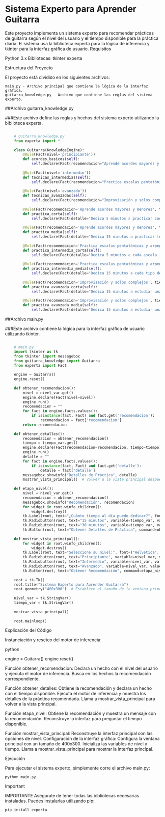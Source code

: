 # Sistema Experto para Aprender Guitarra

Este proyecto implementa un sistema experto para recomendar prácticas de guitarra según el nivel del usuario y el tiempo disponible para la práctica diaria. El sistema usa la biblioteca experta para la lógica de inferencia y tkinter para la interfaz gráfica de usuario.
Requisitos

Python 3.x
    Bibliotecas:
    tkinter
    experta

Estructura del Proyecto

El proyecto está dividido en los siguientes archivos:

    main.py - Archivo principal que contiene la lógica de la interfaz gráfica.
    guitarra_knowledge.py - Archivo que contiene las reglas del sistema experto.

##Archivo guitarra_knowledge.py

###Este archivo define las reglas y hechos del sistema experto utilizando la biblioteca experta.


```python

    # guitarra_knowledge.py
    from experta import *
    
    class Guitarra(KnowledgeEngine):
        @Rule(Fact(nivel='principiante'))
        def acordes_basicos(self):
            self.declare(Fact(recomendacion="Aprende acordes mayores y menores"))
    
        @Rule(Fact(nivel='intermedio'))
        def tecnicas_intermedias(self):
            self.declare(Fact(recomendacion="Practica escalas pentatónicas y arpegios"))
    
        @Rule(Fact(nivel='avanzado'))
        def tecnicas_avanzadas(self):
            self.declare(Fact(recomendacion="Improvisación y solos complejos"))
    
        @Rule(Fact(recomendacion='Aprende acordes mayores y menores', tiempo='15 minutos'))
        def practica_corta(self):
            self.declare(Fact(detalle="Dedica 5 minutos a practicar cada acorde (Do, Re, Mi, Fa, Sol, La, Si)"))
    
        @Rule(Fact(recomendacion='Aprende acordes mayores y menores', tiempo='30 minutos'))
        def practica_media(self):
            self.declare(Fact(detalle="Dedica 15 minutos a practicar los acordes y 15 minutos a cambiar entre ellos"))
    
        @Rule(Fact(recomendacion='Practica escalas pentatónicas y arpegios', tiempo='15 minutos'))
        def practica_intermedia_corta(self):
            self.declare(Fact(detalle="Dedica 5 minutos a cada escala (mayor, menor, pentatónica)"))
    
        @Rule(Fact(recomendacion='Practica escalas pentatónicas y arpegios', tiempo='30 minutos'))
        def practica_intermedia_media(self):
            self.declare(Fact(detalle="Dedica 15 minutos a cada tipo de ejercicio (escalas, arpegios)"))
        
        @Rule(Fact(recomendacion='Improvisación y solos complejos', tiempo='15 minutos'))
        def practica_avanzada_corta(self):
            self.declare(Fact(detalle="Dedica 15 minutos a estudiar una técnica avanzada"))
    
        @Rule(Fact(recomendacion='Improvisación y solos complejos', tiempo='30 minutos'))
        def practica_avanzada_media(self):
            self.declare(Fact(detalle="Dedica 15 minutos a estudiar una técnica avanzada y 15 minutos a improvisar sobre una base"))

```
##Archivo main.py

###Este archivo contiene la lógica para la interfaz gráfica de usuario utilizando tkinter.

```python

    # main.py
    import tkinter as tk
    from tkinter import messagebox
    from guitarra_knowledge import Guitarra
    from experta import Fact
    
    engine = Guitarra()
    engine.reset()
    
    def obtener_recomendacion():
        nivel = nivel_var.get()
        engine.declare(Fact(nivel=nivel))
        engine.run()
        recomendacion = ""
        for fact in engine.facts.values():
            if isinstance(fact, Fact) and fact.get('recomendacion'):
                recomendacion = fact['recomendacion']
        return recomendacion
    
    def obtener_detalles():
        recomendacion = obtener_recomendacion()
        tiempo = tiempo_var.get()
        engine.declare(Fact(recomendacion=recomendacion, tiempo=tiempo))
        engine.run()
        detalle = ""
        for fact in engine.facts.values():
            if isinstance(fact, Fact) and fact.get('detalle'):
                detalle = fact['detalle']
        messagebox.showinfo("Detalles de Práctica", detalle)
        mostrar_vista_principal()  # Volver a la vista principal después de mostrar el mensaje
    
    def etapa_nivel():
        nivel = nivel_var.get()
        recomendacion = obtener_recomendacion()
        messagebox.showinfo("Recomendación", recomendacion)
        for widget in root.winfo_children():
            widget.destroy()
        tk.Label(root, text="¿Cuánto tiempo al día puede dedicar?", font=("Helvetica", 16)).pack(pady=10)
        tk.Radiobutton(root, text="15 minutos", variable=tiempo_var, value='15 minutos', font=("Helvetica", 14)).pack(anchor="w", padx=20)
        tk.Radiobutton(root, text="30 minutos", variable=tiempo_var, value='30 minutos', font=("Helvetica", 14)).pack(anchor="w", padx=20)
        tk.Button(root, text="Obtener Detalles de Práctica", command=obtener_detalles, font=("Helvetica", 14)).pack(pady=20)
    
    def mostrar_vista_principal():
        for widget in root.winfo_children():
            widget.destroy()
        tk.Label(root, text="Seleccione su nivel:", font=("Helvetica", 16)).pack(pady=10)
        tk.Radiobutton(root, text="Principiante", variable=nivel_var, value='principiante', font=("Helvetica", 14)).pack(anchor="w", padx=20)
        tk.Radiobutton(root, text="Intermedio", variable=nivel_var, value='intermedio', font=("Helvetica", 14)).pack(anchor="w", padx=20)
        tk.Radiobutton(root, text="Avanzado", variable=nivel_var, value='avanzado', font=("Helvetica", 14)).pack(anchor="w", padx=20)
        tk.Button(root, text="Obtener Recomendación", command=etapa_nivel, font=("Helvetica", 14)).pack(pady=20)
    
    root = tk.Tk()
    root.title("Sistema Experto para Aprender Guitarra")
    root.geometry("400x300")  # Establece el tamaño de la ventana principal
    
    nivel_var = tk.StringVar()
    tiempo_var = tk.StringVar()
    
    mostrar_vista_principal()
    
    root.mainloop()
```

Explicación del Código

Instanciación y reseteo del motor de inferencia:

python

engine = Guitarra()
engine.reset()

Función obtener_recomendacion:
    Declara un hecho con el nivel del usuario y ejecuta el motor de inferencia.
    Busca en los hechos la recomendación correspondiente.

Función obtener_detalles:
    Obtiene la recomendación y declara un hecho con el tiempo disponible.
     Ejecuta el motor de inferencia y muestra los detalles de la práctica recomendada.
    Llama a mostrar_vista_principal para volver a la vista principal.

Función etapa_nivel:
    Obtiene la recomendación y muestra un mensaje con la recomendación.
    Reconstruye la interfaz para preguntar el tiempo disponible.

Función mostrar_vista_principal:
    Reconstruye la interfaz principal con las opciones de nivel.
    Configuración de la interfaz gráfica:
        Configura la ventana principal con un tamaño de 400x300.
        Inicializa las variables de nivel y tiempo.
        Llama a mostrar_vista_principal para mostrar la interfaz principal.

Ejecución    

Para ejecutar el sistema experto, simplemente corre el archivo main.py:

    python main.py

> [!IMPORTANT]
> IMPORTANTE
> Asegúrate de tener todas las bibliotecas necesarias instaladas. Puedes instalarlas utilizando pip:

    pip install experta
